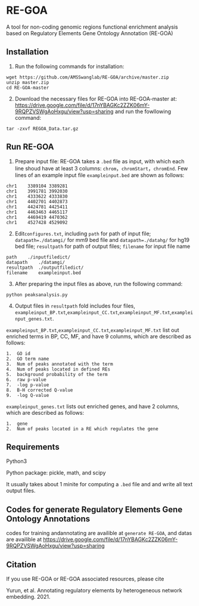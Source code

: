 # RE-GOA
A tool for non-coding genomic regions functional enrichment analysis based on  Regulatory Elements Gene Ontology  Annotation (RE-GOA)
## Installation
1. Run the following commands for installation:
```
wget https://github.com/AMSSwanglab/RE-GOA/archive/master.zip  
unzip master.zip
cd RE-GOA-master
```  
2. Download the necessary files for RE-GOA into RE-GOA-master at: https://drive.google.com/file/d/17nYBAGKc2ZZK06mY-9RQPZVSWgAoHxgu/view?usp=sharing and run the fowllowing command:
```
tar -zxvf REGOA_Data.tar.gz
```  
## Run RE-GOA
1. Prepare input file: RE-GOA takes a `.bed` file as input, with which each line shoud have at least 3 columns: `chrom`，`chromStart`，`chromEnd`. Few lines of an example input file `exampleinput.bed` are shown as follows:
```
chr1	3389104	3389281
chr1	3991781	3992030
chr1	4333622	4333830
chr1	4402701	4402873
chr1	4424781	4425411
chr1	4463463	4465117
chr1	4469419	4470362
chr1	4527428	4529092
```
2. Edit`configures.txt`, including `path` for path of input file; `datapath=./datamgi/` for mm9 bed file and `datapath=./datahg/` for hg19 bed file; `resultpath` for path of output files; `filename` for input file name
```
path	./inputfiledict/
datapath	./datamgi/
resultpath	./outputfiledict/
filename	exampleinput.bed
```
3. After preparing the input files as above, run the following command:
```
python peaksanalysis.py
```
4. Output files in `resultpath` fold includes four files, `exampleinput_BP.txt`,`exampleinput_CC.txt`,`exampleinput_MF.txt`,`exampleinput_genes.txt`. 

`exampleinput_BP.txt`,`exampleinput_CC.txt`,`exampleinput_MF.txt` list out enriched terms in BP, CC, MF, and have 9 colunms, which are described as follows:
```
1.  GO id
2.  GO term name
3.  Num of peaks annotated with the term
4.  Num of peaks located in defined REs
5.  background probability of the term
6.  raw p-value
7.  -log p-value
8.  B-H corrected Q-value
9.  -log Q-value
```

`exampleinput_genes.txt` lists out enriched genes, and have 2 columns, which are described as follows:
```
1.  gene
2.  Num of peaks located in a RE which regulates the gene
```

## Requirements
Python3

Python package: pickle, math, and scipy

It usually takes about 1 minite for computing a `.bed` file and and write all text output files.

## Codes for generate Regulatory Elements Gene Ontology Annotations
codes for training andannotating are availible at `generate RE-GOA`, and datas are availible at https://drive.google.com/file/d/17nYBAGKc2ZZK06mY-9RQPZVSWgAoHxgu/view?usp=sharing

## Citation

If you use RE-GOA or RE-GOA associated resources, please cite

Yurun, et al. Annotating regulatory elements by heterogeneous network embedding. 2021.
